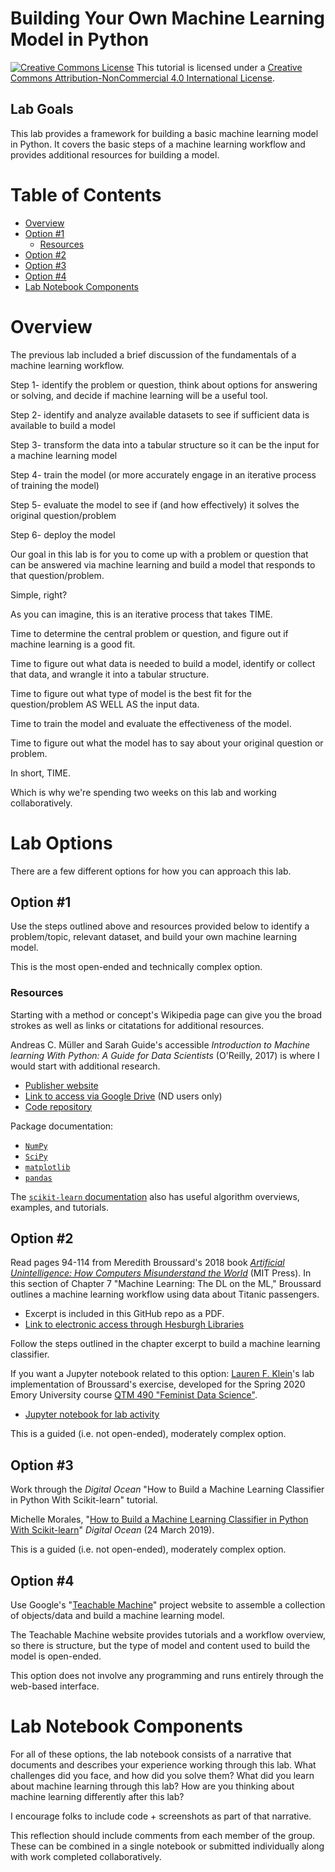 # Building Your Own Machine Learning Model in Python

<a href="http://creativecommons.org/licenses/by-nc/4.0/" rel="license"><img style="border-width: 0;" src="https://i.creativecommons.org/l/by-nc/4.0/88x31.png" alt="Creative Commons License" /></a>
This tutorial is licensed under a <a href="http://creativecommons.org/licenses/by-nc/4.0/" rel="license">Creative Commons Attribution-NonCommercial 4.0 International License</a>.

## Lab Goals

This lab provides a framework for building a basic machine learning model in Python. It covers the basic steps of a machine learning workflow and provides additional resources for building a model.

# Table of Contents

- [Overview](#overview)
- [Option #1](#option-1)
  * [Resources](#resources)
- [Option #2](#option-2)
- [Option #3](#option-3)
- [Option #4](#option-4)
- [Lab Notebook Components](#lab-notebook-components)

# Overview

The previous lab included a brief discussion of the fundamentals of a machine learning workflow.

Step 1- identify the problem or question, think about options for answering or solving, and decide if machine learning will be a useful tool.

Step 2- identify and analyze available datasets to see if sufficient data is available to build a model

Step 3- transform the data into a tabular structure so it can be the input for a machine learning model

Step 4- train the model (or more accurately engage in an iterative process of training the model)

Step 5- evaluate the model to see if (and how effectively) it solves the original question/problem

Step 6- deploy the model

Our goal in this lab is for you to come up with a problem or question that can be answered via machine learning and build a model that responds to that question/problem.

Simple, right?

As you can imagine, this is an iterative process that takes TIME.

Time to determine the central problem or question, and figure out if machine learning is a good fit.

Time to figure out what data is needed to build a model, identify or collect that data, and wrangle it into a tabular structure.

Time to figure out what type of model is the best fit for the question/problem AS WELL AS the input data.

Time to train the model and evaluate the effectiveness of the model.

Time to figure out what the model has to say about your original question or problem.

In short, TIME.

Which is why we're spending two weeks on this lab and working collaboratively.

# Lab Options

There are a few different options for how you can approach this lab.

## Option #1

Use the steps outlined above and resources provided below to identify a problem/topic, relevant dataset, and build your own machine learning model.

This is the most open-ended and technically complex option.

### Resources

Starting with a method or concept's Wikipedia page can give you the broad strokes as well as links or citatations for additional resources.

Andreas C. Müller and Sarah Guide's accessible *Introduction to Machine learning With Python: A Guide for Data Scientists* (O'Reilly, 2017) is where I would start with additional research. 
- [Publisher website](https://www.oreilly.com/library/view/introduction-to-machine/9781449369880/)
- [Link to access via Google Drive](https://drive.google.com/file/d/1VHBuayX6PoZZrFaps-HLs3exXoLPSlSM/view?usp=sharing) (ND users only)
- [Code repository](https://github.com/amueller/introduction_to_ml_with_python)

Package documentation:
- [`NumPy`](https://numpy.org/install/)
- [`SciPy`](https://www.scipy.org/install.html)
- [`matplotlib`](https://matplotlib.org/3.3.3/users/installing.html)
- [`pandas`](https://pandas.pydata.org/pandas-docs/stable/getting_started/install.html)

The [`scikit-learn` documentation](https://scikit-learn.org/stable/index.html) also has useful algorithm overviews, examples, and tutorials. 

## Option #2

Read pages 94-114 from Meredith Broussard's 2018 book [*Artificial Unintelligence: How Computers Misunderstand the World*](https://onesearch.library.nd.edu/permalink/f/1phik6l/ndu_aleph004791189) (MIT Press). In this section of Chapter 7 "Machine Learning: The DL on the ML," Broussard outlines a machine learning workflow using data about Titanic passengers.
- Excerpt is included in this GitHub repo as a PDF.
- [Link to electronic access through Hesburgh Libraries](https://onesearch.library.nd.edu/permalink/f/1phik6l/ndu_aleph004791189)

Follow the steps outlined in the chapter excerpt to build a machine learning classifier.

If you want a Jupyter notebook related to this option: [Lauren F. Klein](https://lklein.com/)'s lab implementation of Broussard's exercise, developed for the Spring 2020 Emory University course [QTM 490 "Feminist Data Science"](https://github.com/laurenfklein/feminist-data-science).
- [Jupyter notebook for lab activity](https://github.com/laurenfklein/feminist-data-science/blob/master/notebooks/lab2-survival/lab2-survival-inclass.ipynb)

This is a guided (i.e. not open-ended), moderately complex option.

## Option #3

Work through the *Digital Ocean* "How to Build a Machine Learning Classifier in Python With Scikit-learn" tutorial.

Michelle Morales, "[How to Build a Machine Learning Classifier in Python With Scikit-learn](https://www.digitalocean.com/community/tutorials/how-to-build-a-machine-learning-classifier-in-python-with-scikit-learn)" *Digital Ocean* (24 March 2019).

This is a guided (i.e. not open-ended), moderately complex option.

## Option #4

Use Google's "[Teachable Machine](https://teachablemachine.withgoogle.com/)" project website to assemble a collection of objects/data and build a machine learning model.

The Teachable Machine website provides tutorials and a workflow overview, so there is structure, but the type of model and content used to build the model is open-ended. 

This option does not involve any programming and runs entirely through the web-based interface.

# Lab Notebook Components

For all of these options, the lab notebook consists of a narrative that documents and describes your experience working through this lab. What challenges did you face, and how did you solve them? What did you learn about machine learning through this lab? How are you thinking about machine learning differently after this lab?

I encourage folks to include code + screenshots as part of that narrative.

This reflection should include comments from each member of the group. These can be combined in a single notebook or submitted individually along with work completed collaboratively.
